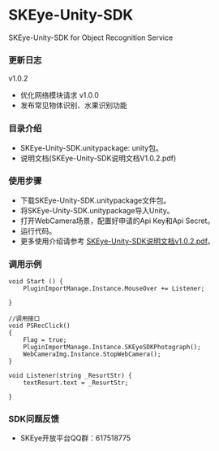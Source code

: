 # SKEye-Unity-SDK
SKEye-Unity-SDK for Object Recognition Service 
###  更新日志
v1.0.2
- 优化网络模块请求
v1.0.0
- 发布常见物体识别、水果识别功能
###  目录介绍
- SKEye-Unity-SDK.unitypackage: unity包。
- 说明文档(SKEye-Unity-SDK说明文档V1.0.2.pdf)
###  使用步骤
- 下载SKEye-Unity-SDK.unitypackage文件包。
- 将SKEye-Unity-SDK.unitypackage导入Unity。
- 打开WebCamera场景，配置好申请的Api Key和Api Secret。
- 运行代码。
- 更多使用介绍请参考 [SKEye-Unity-SDK说明文档v1.0.2.pdf](https://github.com/interjoy/SKEye-Unity-SDK/blob/master/SKEye-Unity-SDK%E8%AF%B4%E6%98%8E%E6%96%87%E6%A1%A3v1.0.2.pdf)。
###  调用示例
    void Start () {
        PluginImportManage.Instance.MouseOver += Listener;

    }

    //调用接口
    void PSRecClick()
    {
        Flag = true;
        PluginImportManage.Instance.SKEyeSDKPhotograph();
        WebCameraImg.Instance.StopWebCamera();
    }

    void Listener(string _ResurtStr) {
        textResurt.text = _ResurtStr;

    }
###  SDK问题反馈
- SKEye开放平台QQ群：617518775
